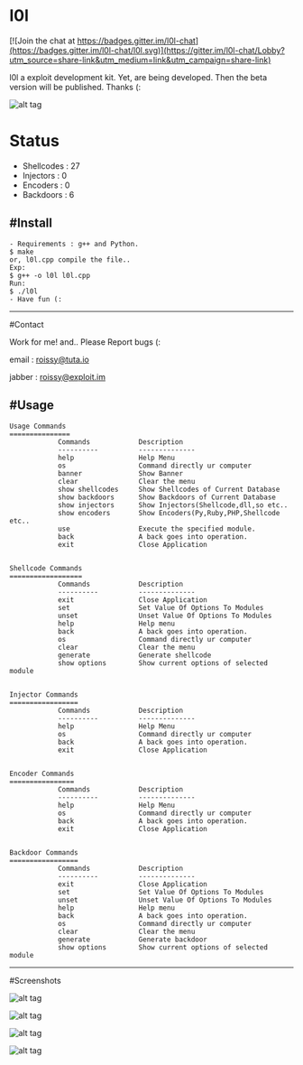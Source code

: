 # l0l

[![Join the chat at https://badges.gitter.im/l0l-chat](https://badges.gitter.im/l0l-chat/l0l.svg)](https://gitter.im/l0l-chat/Lobby?utm_source=share-link&utm_medium=link&utm_campaign=share-link)

l0l a exploit development kit. Yet, are being developed. Then the beta version will be published. Thanks (:

![alt tag](http://i.hizliresim.com/QQl1oV.gif)
 
# Status

- Shellcodes : 27
- Injectors  : 0
- Encoders   : 0
- Backdoors : 6
 
 
#Install
-----
	- Requirements : g++ and Python.
    $ make 
    or, l0l.cpp compile the file..
    Exp:
    $ g++ -o l0l l0l.cpp
    Run:
    $ ./l0l
	- Have fun (:
    
-----

#Contact

Work for me! and.. Please Report bugs (:

email : roissy@tuta.io 

jabber : roissy@exploit.im


#Usage
-----

	Usage Commands
	===============
	            Commands            Description
	            ----------          --------------
	            help                Help Menu
	            os                  Command directly ur computer
	            banner              Show Banner
	            clear               Clear the menu
	            show shellcodes     Show Shellcodes of Current Database
	            show backdoors      Show Backdoors of Current Database
	            show injectors      Show Injectors(Shellcode,dll,so etc..
	            show encoders       Show Encoders(Py,Ruby,PHP,Shellcode etc..
	            use                 Execute the specified module.
	            back                A back goes into operation.
	            exit                Close Application
	

	Shellcode Commands
	==================
				Commands            Description
				----------          --------------
				exit                Close Application
				set                 Set Value Of Options To Modules
				unset               Unset Value Of Options To Modules
				help                Help menu
				back                A back goes into operation.
				os                  Command directly ur computer
				clear               Clear the menu
				generate            Generate shellcode
				show options        Show current options of selected module
	
	            
	Injector Commands
	=================
	            Commands            Description
	            ----------          --------------
	            help                Help Menu
	            os                  Command directly ur computer
	            back                A back goes into operation.
	            exit                Close Application
	            
	            
	Encoder Commands
	================
	            Commands            Description
	            ----------          --------------
	            help                Help Menu
	            os                  Command directly ur computer
	            back                A back goes into operation.
	            exit                Close Application
	            
	            
	Backdoor Commands
	=================
	            Commands            Description
	            ----------          --------------
	            exit                Close Application
	            set                 Set Value Of Options To Modules
	            unset               Unset Value Of Options To Modules
	            help                Help menu
	            back                A back goes into operation.
	            os                  Command directly ur computer
	            clear               Clear the menu
	            generate            Generate backdoor
	            show options        Show current options of selected module
	            
    
-----

#Screenshots

![alt tag](http://i.hizliresim.com/yVMBXk.png)

![alt tag](http://i.hizliresim.com/oEgbo9.png)

![alt tag](http://i.hizliresim.com/40gEXA.png)

![alt tag](http://i.hizliresim.com/gX5kg0.png)
